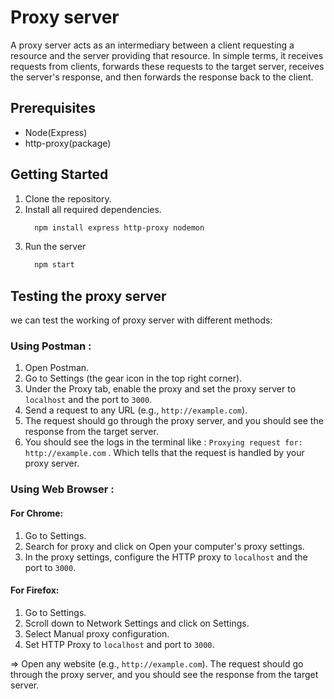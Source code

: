 # Proxy server
  A proxy server acts as an intermediary between a client requesting a resource and the server providing that resource. In simple terms, it receives requests from clients, forwards these requests to the target server, receives the server's response, and then forwards the response back to the client. 

## Prerequisites
  - Node(Express)
  - http-proxy(package)


## Getting Started

1. Clone the repository.
2. Install all required dependencies.
     ```sh
       npm install express http-proxy nodemon
     ```
3. Run the server
    ```sh
      npm start
    ```

## Testing the proxy server
  we can test the working of proxy server with different methods:

  ### Using Postman :
  1. Open Postman.
  2. Go to Settings (the gear icon in the top right corner).
  3. Under the Proxy tab, enable the proxy and set the proxy server to `localhost` and the port to `3000`.
  4. Send a request to any URL (e.g., `http://example.com`).
  5. The request should go through the proxy server, and you should see the response from the target server.
  6. You should see the logs in the terminal like :
      `Proxying request for: http://example.com` . Which tells that the request is handled by your proxy server.

  ### Using Web Browser :
  #### For Chrome:
  1. Go to Settings.
  2. Search for proxy and click on Open your computer's proxy settings.
  3. In the proxy settings, configure the HTTP proxy to `localhost` and the port to `3000`.
  #### For Firefox:
  1. Go to Settings.
  2. Scroll down to Network Settings and click on Settings.
  3. Select Manual proxy configuration.
  4. Set HTTP Proxy to `localhost` and port to `3000`.

  => Open any website (e.g., `http://example.com`). The request should go through the proxy server, and you should see the response from the target server.
  
      

